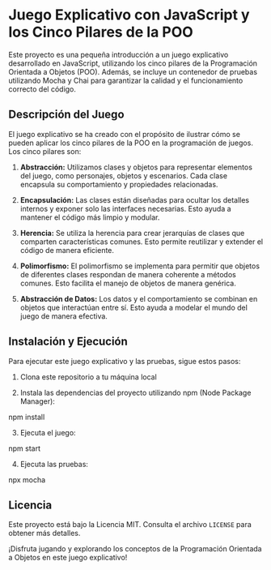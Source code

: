 # Juego Explicativo con JavaScript y los Cinco Pilares de la POO

Este proyecto es una pequeña introducción a un juego explicativo desarrollado en JavaScript, utilizando los cinco pilares de la Programación Orientada a Objetos (POO). Además, se incluye un contenedor de pruebas utilizando Mocha y Chai para garantizar la calidad y el funcionamiento correcto del código.

## Descripción del Juego

El juego explicativo se ha creado con el propósito de ilustrar cómo se pueden aplicar los cinco pilares de la POO en la programación de juegos. Los cinco pilares son:

1. **Abstracción:** Utilizamos clases y objetos para representar elementos del juego, como personajes, objetos y escenarios. Cada clase encapsula su comportamiento y propiedades relacionadas.

2. **Encapsulación:** Las clases están diseñadas para ocultar los detalles internos y exponer solo las interfaces necesarias. Esto ayuda a mantener el código más limpio y modular.

3. **Herencia:** Se utiliza la herencia para crear jerarquías de clases que comparten características comunes. Esto permite reutilizar y extender el código de manera eficiente.

4. **Polimorfismo:** El polimorfismo se implementa para permitir que objetos de diferentes clases respondan de manera coherente a métodos comunes. Esto facilita el manejo de objetos de manera genérica.

5. **Abstracción de Datos:** Los datos y el comportamiento se combinan en objetos que interactúan entre sí. Esto ayuda a modelar el mundo del juego de manera efectiva.

## Instalación y Ejecución

Para ejecutar este juego explicativo y las pruebas, sigue estos pasos:

1. Clona este repositorio a tu máquina local

2. Instala las dependencias del proyecto utilizando npm (Node Package Manager):

npm install

3. Ejecuta el juego:

npm start


4. Ejecuta las pruebas:

npx mocha

## Licencia

Este proyecto está bajo la Licencia MIT. Consulta el archivo `LICENSE` para obtener más detalles.

¡Disfruta jugando y explorando los conceptos de la Programación Orientada a Objetos en este juego explicativo!
